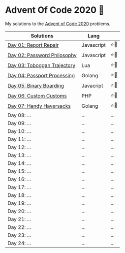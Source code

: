 # Advent Of Code 2020 🎄

My solutions to the [Advent of Code 2020](https://adventofcode.com/2020) problems.

| Solutions                               | Lang       |      |
| --------------------------------------- | ---------- | ---- |
| [Day 01: Report Repair](./01/)          | Javascript | ⭐🌟 |
| [Day 02: Password Philosophy](./02/)    | Javascript | ⭐🌟 |
| [Day 03: Toboggan Trajectory](./03/)    | Lua        | ⭐🌟 |
| [Day 04: Passport Processing](./04/)    | Golang     | ⭐🌟 |
| [Day 05: Binary Boarding](./05/)        | Javacript  | ⭐🌟 |
| [Day 06: Custom Customs](./06/)         | PHP        | ⭐🌟 |
| [Day 07: Handy Haversacks](./07/)       | Golang     | ⭐🌟 |
| Day 08: ...                             | ...        | ...  |
| Day 09: ...                             | ...        | ...  |
| Day 10: ...                             | ...        | ...  |
| Day 11: ...                             | ...        | ...  |
| Day 12: ...                             | ...        | ...  |
| Day 13: ...                             | ...        | ...  |
| Day 14: ...                             | ...        | ...  |
| Day 15: ...                             | ...        | ...  |
| Day 16: ...                             | ...        | ...  |
| Day 17: ...                             | ...        | ...  |
| Day 18: ...                             | ...        | ...  |
| Day 19: ...                             | ...        | ...  |
| Day 20: ...                             | ...        | ...  |
| Day 21: ...                             | ...        | ...  |
| Day 22: ...                             | ...        | ...  |
| Day 23: ...                             | ...        | ...  |
| Day 24: ...                             | ...        | ...  |
